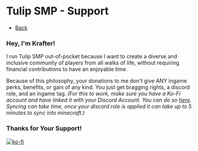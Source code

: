 # Tulip SMP - Support

- [Back](/tulipsmp/)

### Hey, I'm Krafter!

I run Tulip SMP out-of-pocket because I want to create a diverse and inclusive community of players from all walks of life, without requiring financial contributions to have an enjoyable time. 

Because of this philosophy, your donations to me don't give ANY ingame perks, benefits, or gain of any kind. You just get bragging rights, a discord role, and an ingame tag. *(For this to work, make sure you have a Ko-Fi account and have linked it with your Discord Account. You can do so [here](https://ko-fi.com/Discord/Settings). Syncing can take time, once your discord role is applied it can take up to 5 minutes to sync into minecraft.)*

### Thanks for Your Support!
[![ko-fi](https://ko-fi.com/img/githubbutton_sm.svg)](https://ko-fi.com/G2G5DO1DO)
